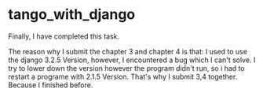 # tango_with_django

Finally, I have completed this task.

The reason why I submit the chapter 3 and chapter 4 is that: I used to use the django 3.2.5 Version, however, I encountered a bug which I can't solve.
I try to lower down the version however the program didn't run, so i had to restart a programe with 2.1.5 Version. That's why I submit 3,4 together.
Because I finished before.
